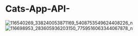 # Cats-App-API-
![116540269_338240053871169_5408753549624408226_n](https://user-images.githubusercontent.com/38191133/88958851-553f4980-d2a1-11ea-91c4-0cbec7abcebf.jpg)
![116698953_283605936203150_7759516063344067878_n](https://user-images.githubusercontent.com/38191133/88958863-5a03fd80-d2a1-11ea-87f9-279f728cd392.jpg)
